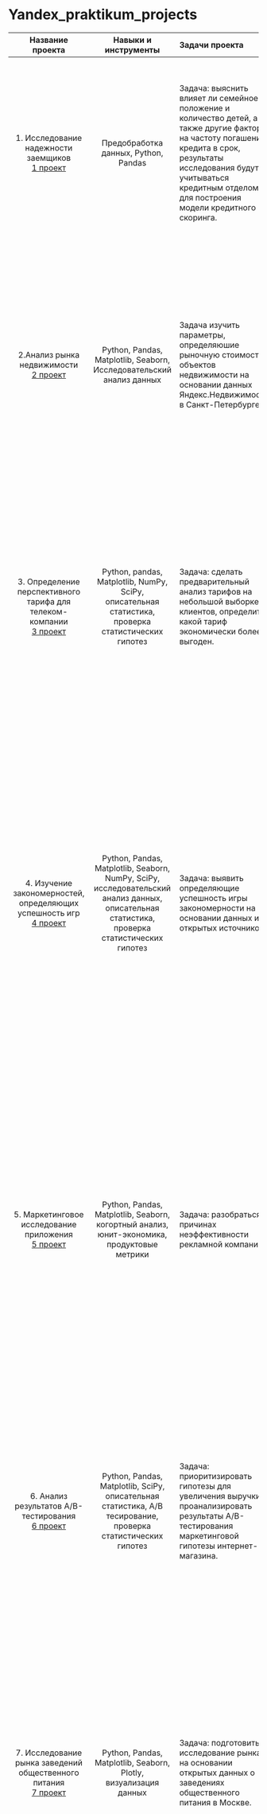 # Yandex_praktikum_projects

| Название проекта | Навыки и инструменты | Задачи проекта | Описание проекта |
| :--------------------: | :---------------------: | :--------------------------- | :--------------------------- |
| 1. Исследование надежности заемщиков <br> [1 проект](https://github.com/Annmd/Yandex_praktikum_projects/tree/main/1%20%D0%BF%D1%80%D0%BE%D0%B5%D0%BA%D1%82) | Предобработка данных, Python, Pandas |Задача: выяснить влияет ли семейное положение и количество детей, а также другие факторы на частоту погашения кредита в срок, результаты исследования будут учитываться кредитным отделом для построения модели кредитного скоринга. | Получение информации о данных. Выявление и обработка пропусков. Замена типов данных. Выявление и удаление дубликатов. Категоризация данных. Анализ зависимости вероятности возврата кредита в срок от семейного положения, дохода, количества детей клиента и цели кредита |
| 2.Анализ рынка недвижимости <br> [2 проект](https://github.com/Annmd/Yandex_praktikum_projects/tree/main/2%20%D0%BF%D1%80%D0%BE%D0%B5%D0%BA%D1%82) | Python, Pandas, Matplotlib, Seaborn, Исследовательский анализ данных  | Задача изучить параметры, определяюшие рыночную стоимость объектов недвижимости на основании данных Яндекс.Недвижимости в Санкт-Петербурге|Предобработка данных. Категоризация данных. Добавление расчетных значений. Анализ распределения данных, оперделение мер центральной тенденции.  Очистка выбросов и аномальных значений. Определение взаимосвязи параметров квартиры и её стоимости по всем данным и в зоне , расположенной близко к центру. |
| 3. Определение перспективного тарифа для телеком-компании <br> [3 проект](https://github.com/Annmd/Yandex_praktikum_projects/tree/main/3%20%D0%BF%D1%80%D0%BE%D0%B5%D0%BA%D1%82) | Python, pandas, Matplotlib, NumPy, SciPy, описательная статистика, проверка статистических гипотез | Задача: сделать предварительный анализ тарифов на небольшой выборке клиентов, определить какой тариф экономически более выгоден. | Предобработка данных. Обработка нулевых значений. Объединение нескольких датафреймов в один. Добавление расчетных значений. Оценка распределения  и мер центральной тенденции для параметров поведения пользователей по каждому тарифу. Проверка гипотез о различии выручки с пользователей разных тарифов. Проверка гипотезы о различии выручки с абонентов Москвы и других регионов. |
| 4. Изучение закономерностей, определяющих успешность игр <br> [4 проект](https://github.com/Annmd/Yandex_praktikum_projects/tree/main/4%20%D0%BF%D1%80%D0%BE%D0%B5%D0%BA%D1%82) | Python, Pandas, Matplotlib, Seaborn,  NumPy, SciPy, исследовательский анализ данных, описательная статистика, проверка статистических гипотез | Задача: выявить определяющие успешность игры закономерности на основании данных из открытых источников | Предобработка данных. Добавление расчетных значений.  Выбор актуального период а данных для анализа и потенциально прибыльны платформ . Анализ влияния отзывов на продажи на популярных платформах.  Оценка распределения игр по жанрам. Составление портрета пользователя по регионам. Проверка гипотезы об отсутствии различий средних пользовательских рейтингов платформ Xbox One и PC.  Проверка гипотезы об различии средних пользовательских рейтингов жанров Action и Sports. |
| 5. Маркетинговое исследование приложения <br> [5 проект](https://github.com/Annmd/Yandex_praktikum_projects/tree/main/5%20%D0%BF%D1%80%D0%BE%D0%B5%D0%BA%D1%82) |Python, Pandas, Matplotlib, Seaborn,   когортный анализ, юнит-экономика, продуктовые метрики | Задача: разобраться в причинах неэффективности рекламной компании.|Предобработка данных. Создание профилей пользователей. Оценка распределения пользователей по странам, устройствам и рекламным каналам.  Расчет LTV, ROI, CAC , удержания и конверсии по когортам пользователей. Оценка окупаемости рекламы с разбивкой по странам, устройствам и рекламным каналам. Оценка конверсии и удержания с разбивкой по странам, устройствам и рекламным каналам.|
| 6. Анализ результатов A/B-тестирования <br> [6 проект](https://github.com/Annmd/Yandex_praktikum_projects/tree/main/6%20%D0%BF%D1%80%D0%BE%D0%B5%D0%BA%D1%82) | Python, Pandas, Matplotlib, SciPy, описательная статистика, А/В тесирование, проверка статистических гипотез|Задача: приоритизировать гипотезы для увеличения выручки, проанализировать результаты A/B-тестирования маркетинговой гипотезы интернет-магазина.|Приоритизация гипотез методами ICE и RICE. Анализ результатов А/В теста. Расчет и визуализации кумулятивных метрик: выручка, средний чек и конверсия, для пользователей каждой группы. Очистка данных от выбросов и аномальных значений. Проверка гипотез о различии среднего чека и конверсии между группами по сырым и очищенным данным. Вынесение решения по результатам теста. |
| 7. Исследование рынка заведений общественного питания <br> [7 проект](https://github.com/Annmd/Yandex_praktikum_projects/tree/main/7%20%D0%BF%D1%80%D0%BE%D0%B5%D0%BA%D1%82) | Python, Pandas, Matplotlib, Seaborn,  Plotly, визуализация данных | Задача: подготовить исследование рынка на основании открытых данных о заведениях общественного питания в Москве. |Обработка данных – устранение неявных дубликатов.  Определение соотношения заведений по типам,  по характеру (сетевые/несетевые), соотношение типов среди сетевых заведений, что характерно для сетевых заведений, соотношение по среднему количеству мест, определение топ-10 улиц с наибольшим количеством заведений. Визуализация, полученных данных.|
| 8. Изучение поведения пользователей мобильного приложения <br> [8 проект](https://github.com/Annmd/Yandex_praktikum_projects/tree/main/8%20%D0%BF%D1%80%D0%BE%D0%B5%D0%BA%D1%82) |А/В тестирование, Python, Pandas, Matplotlib, Seaborn, событийная аналитика, продуктовые метрики, Plotly, проверка статистических гипотез | Задача: разобраться, как ведут себя пользователи мобильного приложения. Изучить воронку продаж.Исследовать результаты A/A/B-эксперимента с заменой шрифта во всём приложении.|Исследование пути пользователей до покупки, построение воронки продаж. Анализ результатов  А/А/В теста по введению новых шрифтов. Сравнение контрольных групп для проверки корректности разделения пользователей на группы.Проверка гипотез о наличии различий между долями выборок контрольных групп и экспериментальной группы, на основании оценки конверсии в шаг на каждом этапе воронки для каждой группы.  Вынесение решения по результатам теста.|
| 9. Создание дашборда по пользовательским событиям <br> [9 проект](https://github.com/Annmd/Yandex_praktikum_projects/tree/main/9%20%D0%BF%D1%80%D0%BE%D0%B5%D0%BA%D1%82) | Python, SQLAlchemy, PosgreSQL, dash, Tableau, продуктовые метрики, построение дашбордов|Задача: построение дшборда, отвечающего на поставленные менеджерами вопросы|Получение данных для построения дашборда. Визуализация данных и формирование дашборда в Tableau. Подготовка презентации по результатам.|
| 10. Прогнозирование поведения клиентов фитнес-центра <br> [10 проект](https://github.com/Annmd/Yandex_praktikum_projects/tree/main/10%20%D0%BF%D1%80%D0%BE%D0%B5%D0%BA%D1%82) | Python, Pandas,Scikit-learn, Matplotlib, Seaborn,машинное обучение, классификация, кластеризация | Задача: провести анализ на основе данных клиентских анкет и подготовить план действий по удержанию клиентов.|Предобработка данных. Оценка различий в распределении по признакам и мерах центральной тенденции в группах оставшихся и ушедших пользователей.  Построение матрицы корреляции для признаков и целевой переменной. Построение моделей прогнозирования (логистическая регрессия, случайный лес) и оценка их метрик. Кластеризация клиентов. Оценка различий  распределений по признакам в каждом кластере.|


